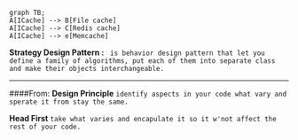 ```mermaid
graph TB;
A[ICache] --> B[File cache] 
A[ICache] --> C[Redis cache] 
A[ICache] --> e[Memcache] 

```
 
**Strategy Design Pattern :** 
` 
is behavior design pattern that let you define a family of algorithms, put each of them into separate class and make their objects interchangeable.
`
*****************

####From:
**Design Principle**
`identify aspects in your code what vary and sperate it from stay the same.` 

**Head First**
`take what varies and encapulate it so it w'not affect the rest of your code.`